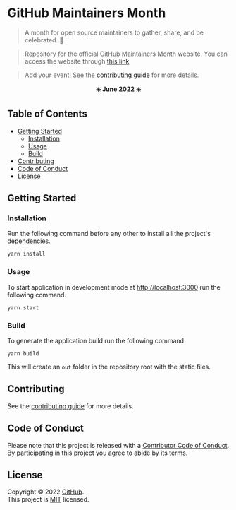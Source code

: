 # GitHub Maintainers Month

> A month for open source maintainers to gather, share, and be celebrated. 🥳

> Repository for the official GitHub Maintainers Month website. You can access the website through [this link](https://maintainermonth.github.com/)

> Add your event! See the [contributing guide](CONTRIBUTING.md) for more details.

**<p align="center"> ❇️ June 2022 ❇️ </p>**

## Table of Contents

- [Getting Started](#getting-started)
  - [Installation](#installation)
  - [Usage](#usage)
  - [Build](#build)
- [Contributing](#contributing)
- [Code of Conduct](#code-of-conduct)
- [License](#license)

## Getting Started

### Installation

Run the following command before any other to install all the project's dependencies.

```
yarn install
```

### Usage

To start application in development mode at [http://localhost:3000](http://localhost:3000) run the following command.

```
yarn start
```

### Build

To generate the application build run the following command

```
yarn build
```

This will create an `out` folder in the repository root with the static files.

## Contributing

See the [contributing guide](CONTRIBUTING.md) for more details.

## Code of Conduct

Please note that this project is released with a [Contributor Code of Conduct](CODE_OF_CONDUCT.md). By participating in this project you agree to abide by its terms.

## License

Copyright © 2022 [GitHub](https://github.com/github).<br />
This project is [MIT](LICENSE) licensed.
